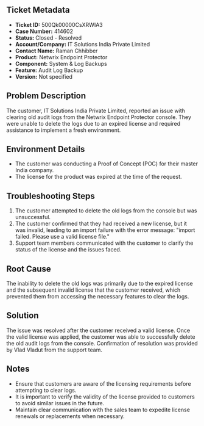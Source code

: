 ## Ticket Metadata
- **Ticket ID:** 500Qk00000CsXRWIA3
- **Case Number:** 414602
- **Status:** Closed - Resolved
- **Account/Company:** IT Solutions India Private Limited
- **Contact Name:** Raman Chhibber
- **Product:** Netwrix Endpoint Protector
- **Component:** System & Log Backups
- **Feature:** Audit Log Backup
- **Version:** Not specified

## Problem Description
The customer, IT Solutions India Private Limited, reported an issue with clearing old audit logs from the Netwrix Endpoint Protector console. They were unable to delete the logs due to an expired license and required assistance to implement a fresh environment.

## Environment Details
- The customer was conducting a Proof of Concept (POC) for their master India company.
- The license for the product was expired at the time of the request.

## Troubleshooting Steps
1. The customer attempted to delete the old logs from the console but was unsuccessful.
2. The customer confirmed that they had received a new license, but it was invalid, leading to an import failure with the error message: "import failed. Please use a valid license file."
3. Support team members communicated with the customer to clarify the status of the license and the issues faced.

## Root Cause
The inability to delete the old logs was primarily due to the expired license and the subsequent invalid license that the customer received, which prevented them from accessing the necessary features to clear the logs.

## Solution
The issue was resolved after the customer received a valid license. Once the valid license was applied, the customer was able to successfully delete the old audit logs from the console. Confirmation of resolution was provided by Vlad Vladut from the support team.

## Notes
- Ensure that customers are aware of the licensing requirements before attempting to clear logs.
- It is important to verify the validity of the license provided to customers to avoid similar issues in the future.
- Maintain clear communication with the sales team to expedite license renewals or replacements when necessary.